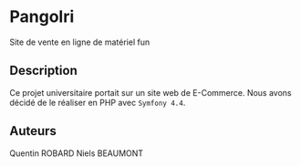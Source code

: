 # Pangolri
Site de vente en ligne de matériel fun

## Description
Ce projet universitaire portait sur un site web de E-Commerce.
Nous avons décidé de le réaliser en PHP avec ```Symfony 4.4```.


## Auteurs
Quentin ROBARD
Niels BEAUMONT
